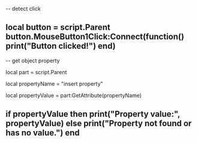 --
detect click

local button = script.Parent
button.MouseButton1Click:Connect(function()
    print("Button clicked!")
end)
--

--
get object property

local part = script.Parent

local propertyName = "insert property"

local propertyValue = part:GetAttribute(propertyName)

if propertyValue then
    print("Property value:", propertyValue)
else
    print("Property not found or has no value.")
end
--

